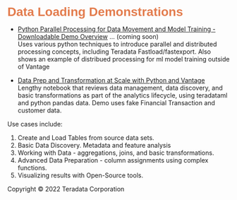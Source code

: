 <b style = 'font-size:28px;font-family:Arial;color:#E37C4D'>Data Loading Demonstrations</b>
 
* [Python Parallel Processing for Data Movement and Model Training - Downloadable Demo Overview](#) ... (coming soon)
<br>Uses various python techniques to introduce parallel and distributed processing concepts, including Teradata Fastload/fastexport.  Also shows an example of distribued processing for ml model training outside of Vantage</br>
 
* [Data Prep and Transformation at Scale with Python and Vantage](../UseCases/DataPrepAndDiscovery/DataPrepAndDiscovery.ipynb)
<br>Lengthy notebook that reviews data management, data discovery, and basic transformations as part of the analytics lifecycle, using teradataml and python pandas data.  Demo uses fake Financial Transaction and customer data.

Use cases include: 
1. Create and Load Tables from source data sets. 
2. Basic Data Discovery. Metadata and feature analysis 
3. Working with Data - aggregations, joins, and basic transformations. 
4. Advanced Data Preparation - column assignments using complex functions. 
5. Visualizing results with Open-Source tools.</br>
 

Copyright © 2022 Teradata Corporation
